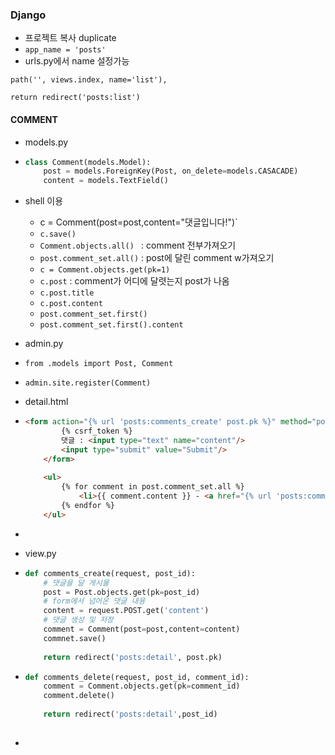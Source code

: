 ### Django

* 프로젝트 복사 duplicate
* `app_name = 'posts'`
* urls.py에서 name 설정가능

`path('', views.index, name='list'),`

`return redirect('posts:list')`

 

#### COMMENT

* models.py

* ```python
  class Comment(models.Model):
      post = models.ForeignKey(Post, on_delete=models.CASACADE)
      content = models.TextField()
  ```

* shell 이용
  * c = Comment(post=post,content="댓글입니다!")` 
  * `c.save()`
  * `Comment.objects.all() ` : comment 전부가져오기
  * `post.comment_set.all()` : post에 달린 comment w가져오기
  * `c = Comment.objects.get(pk=1)`
  * `c.post` : comment가 어디에 달렷는지 post가 나옴
  * `c.post.title`
  * `c.post.content`
  * `post.comment_set.first()`
  * `post.comment_set.first().content`



* admin.py
* `from .models import Post, Comment`
* `admin.site.register(Comment)`



* detail.html

* ```html
  <form action="{% url 'posts:comments_create' post.pk %}" method="post">
          {% csrf_token %}
          댓글 : <input type="text" name="content"/>
          <input type="submit" value="Submit"/>
      </form>
      
      <ul>
          {% for comment in post.comment_set.all %}
              <li>{{ comment.content }} - <a href="{% url 'posts:comments_delete' post.pk comment.pk %}">delete</a></li>
          {% endfor %}
      </ul>
  ```

* 



* view.py

* ```python
  def comments_create(request, post_id):
      # 댓글을 달 게시물
      post = Post.objects.get(pk=post_id)
      # form에서 넘어온 댓글 내용
      content = request.POST.get('content')
      # 댓글 생성 및 저장
      comment = Comment(post=post,content=content)
      commnet.save()
      
      return redirect('posts:detail', post.pk)
  ```

* ```python
  def comments_delete(request, post_id, comment_id):
      comment = Comment.objects.get(pk=comment_id)
      comment.delete()
      
      return redirect('posts:detail',post_id)
      
  ```

* 















